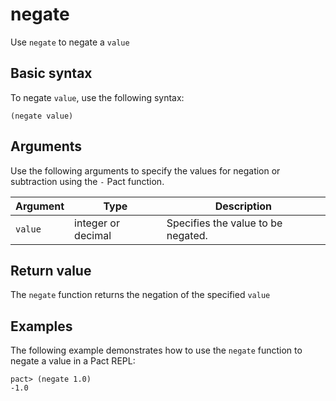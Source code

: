 # negate

Use `negate` to negate a `value`

## Basic syntax

To negate `value`, use the following syntax:

```pact
(negate value)
```


## Arguments

Use the following arguments to specify the values for negation or subtraction using the `-` Pact function.

| Argument | Type | Description |
| --- | --- | --- |
| `value` | integer or decimal | Specifies the value to be negated. |


## Return value

The `negate` function returns the negation of the specified `value`

## Examples

The following example demonstrates how to use the `negate` function to negate a value in a Pact REPL:

```pact
pact> (negate 1.0)
-1.0
```
